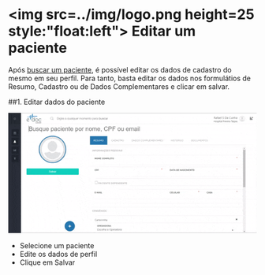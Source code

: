 # <img src=../img/logo.png height=25 style:"float:left"> Editar um paciente


Após [buscar um paciente](busca.md), é possível editar os dados de cadastro do mesmo em seu perfil.
Para tanto, basta editar os dados nos formulátios de Resumo, Cadastro ou de Dados Complementares e clicar em salvar.


##1. Editar dados do paciente

<div class="left-float-framme framme70">
	<img src="../img/paciente/edita_paciente.gif">
</div>

<div class="right-float-framme framme28">
	<ul>
		<li>Selecione um paciente</li>
		<li>Edite os dados de perfil</li>
		<li>Clique em Salvar</li>
	</ul>
</div> 

<div style="clear: left; margin-bottom: 20px"></div>
